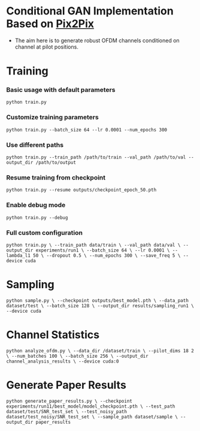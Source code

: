 # Conditional GAN Implementation Based on [Pix2Pix](https://arxiv.org/abs/1611.07004)
* The aim here is to generate robust OFDM channels conditioned on channel at pilot positions.

# Training 
### Basic usage with default parameters
`python train.py`

### Customize training parameters
`python train.py --batch_size 64 --lr 0.0001 --num_epochs 300`

### Use different paths
`python train.py --train_path /path/to/train --val_path /path/to/val --output_dir /path/to/output`

### Resume training from checkpoint
`python train.py --resume outputs/checkpoint_epoch_50.pth`

### Enable debug mode
`python train.py --debug`

### Full custom configuration
`
python train.py \
    --train_path data/train \
    --val_path data/val \
    --output_dir experiments/run1 \
    --batch_size 64 \
    --lr 0.0001 \
    --lambda_l1 50 \
    --dropout 0.5 \
    --num_epochs 300 \
    --save_freq 5 \
    --device cuda
`
# Sampling

`
python sample.py \
    --checkpoint outputs/best_model.pth \
    --data_path dataset/test \
    --batch_size 128 \
    --output_dir results/sampling_run1 \
    --device cuda
`

# Channel Statistics
`python analyze_ofdm.py \
    --data_dir /dataset/train \
    --pilot_dims 18 2 \
    --num_batches 100 \
    --batch_size 256 \
    --output_dir channel_analysis_results \
    --device cuda:0`

# Generate Paper Results
`
python generate_paper_results.py \
    --checkpoint experiments/run11/best_model/model_checkpoint.pth \
    --test_path dataset/test/SNR_test_set \
    --test_noisy_path dataset/test_noisy/SNR_test_set \
    --sample_path dataset/sample \
    --output_dir paper_results
`